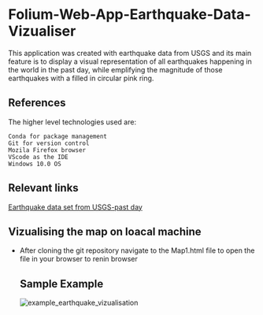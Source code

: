 # Folium-Web-App-Earthquake-Data-Vizualiser

This application was created with earthquake data from USGS and its main feature is to display 
a visual representation of all earthquakes happening in the world in the past day, while emplifying 
the magnitude of those earthquakes with a filled in circular pink ring.

## References

The higher level technologies used are:

    Conda for package management
    Git for version control
    Mozila Firefox browser
    VScode as the IDE
    Windows 10.0 OS
    
 ## Relevant links

   [Earthquake data set from USGS-past day](https://earthquake.usgs.gov/earthquakes/feed/v1.0/summary/all_day.geojson)
   
## Vizualising the map on loacal machine
- After cloning the git repository navigate to the Map1.html file to open the file in your browser to renin browser
   
  ## Sample Example
   ![example_earthquake_vizualisation](https://user-images.githubusercontent.com/19821445/128603248-4218e60a-35b9-4ba7-8948-1f87de49d03e.JPG)

